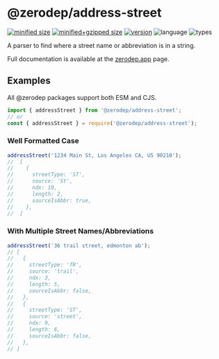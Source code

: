 # @zerodep/address-street

[![minified size](https://img.shields.io/bundlephobia/min/@zerodep/address-street?style=flat-square&color=blue)](https://bundlephobia.com/package/@zerodep/address-street)
[![minified+gzipped size](https://img.shields.io/bundlephobia/minzip/@zerodep/address-street?style=flat-square&color=blue)](https://bundlephobia.com/package/@zerodep/address-street)
[![version](https://img.shields.io/npm/v/@zerodep/address-street?style=flat-square&color=blue)](https://www.npmjs.com/package/@zerodep/address-street)
![language](https://img.shields.io/badge/typescript-100%25-blue?style=flat-square)
![types](https://img.shields.io/badge/types-included-blue?style=flat-square)

A parser to find where a street name or abbreviation is in a string.

Full documentation is available at the [zerodep.app](http://zerodep.app/address/street) page.

## Examples

All @zerodep packages support both ESM and CJS.

```javascript
import { addressStreet } from '@zerodep/address-street';
// or
const { addressStreet } = require('@zerodep/address-street');
```

### Well Formatted Case

```javascript
addressStreet('1234 Main St, Los Angeles CA, US 90210');
//  [
//    {
//      streetType: 'ST',
//      source: 'St',
//      ndx: 10,
//      length: 2,
//      sourceIsAbbr: true,
//    },
//  ]
```

### With Multiple Street Names/Abbreviations

```javascript
addressStreet('36 trail street, edmonton ab');
// [
//   {
//     streetType: 'TR',
//     source: 'trail',
//     ndx: 3,
//     length: 5,
//     sourceIsAbbr: false,
//   },
//   {
//     streetType: 'ST',
//     source: 'street',
//     ndx: 9,
//     length: 6,
//     sourceIsAbbr: false,
//   },
// ]
```
